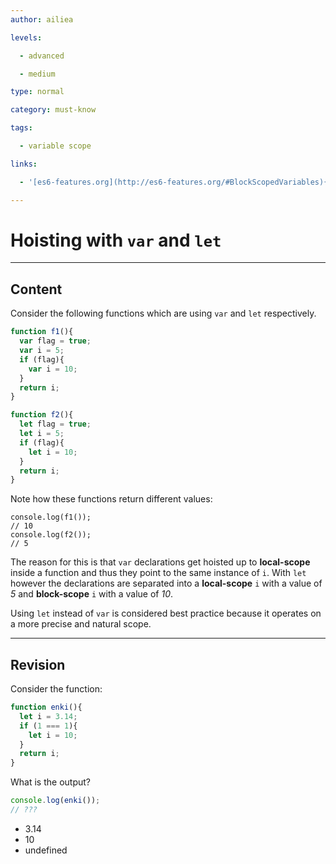 ```yaml
---
author: ailiea

levels:

  - advanced

  - medium

type: normal

category: must-know

tags:

  - variable scope

links:

  - '[es6-features.org](http://es6-features.org/#BlockScopedVariables){website}'

---
```

# Hoisting with `var` and `let`

---
## Content

Consider the following functions which are using `var` and `let` respectively.
```javascript
function f1(){
  var flag = true;
  var i = 5;
  if (flag){
    var i = 10;
  }
  return i;
}

function f2(){
  let flag = true;
  let i = 5;
  if (flag){
    let i = 10;
  }
  return i;
}
```

Note how these functions return different values:

```
console.log(f1());
// 10
console.log(f2());
// 5
```


  The reason for this is that `var` declarations get hoisted up to __local-scope__ inside a function and thus they point to the same instance of `i`.
With `let` however the declarations are separated into a __local-scope__ `i` with a value of _5_ and __block-scope__ `i` with a value of _10_.

Using `let` instead of `var` is considered best practice because it operates on a more precise and natural scope.

---
## Revision

Consider the function:
```javascript
function enki(){
  let i = 3.14;
  if (1 === 1){
    let i = 10;
  }
  return i;
}
```
What is the output?
```javascript
console.log(enki());
// ???
```

* 3.14
* 10
* undefined